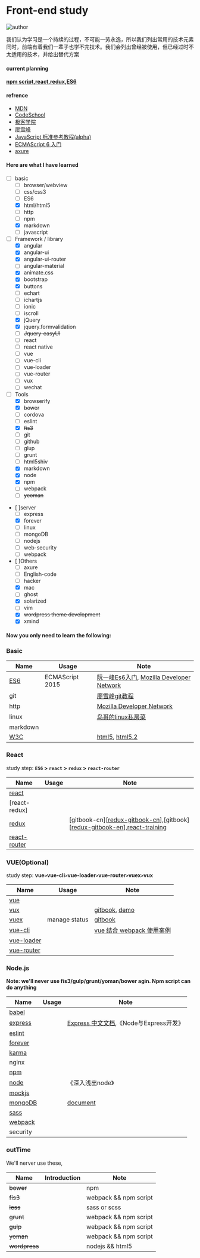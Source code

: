 # Front-end study

![author]

我们认为学习是一个持续的过程，不可能一劳永逸，所以我们列出常用的技术元素  
同时，前端有着我们一辈子也学不完技术。我们会列出曾经被使用，但已经过时不太适用的技术，并给出替代方案

#### current planning

**[npm script][npm],[react][react],[redux][redux],[ES6][es6-ruanyifeng]**
 
#### refrence

* [MDN][mdn]
* [CodeSchool][codeschool]
* [极客学院][jikexueyuan]
* [廖雪峰][liaoxuefeng]
* [JavaScript 标准参考教程(alpha)][javascript-ruanyifeng]
* [ECMAScript 6 入门][es6-ruanyifeng]
* [axure](http://www.iaxure.com/3815.html)

#### Here are what I have learned 

- [ ] basic
    - [ ] browser/webview
    - [ ] css/css3
    - [ ] ES6
    - [x] html/html5
    - [ ] http
    - [ ] npm 
    - [x] markdown
    - [ ] javascript
- [ ] Framework / library
    - [x] angular
    - [x] angular-ui
    - [x] angular-ui-router
    - [ ] angular-material
    - [x] animate.css
    - [x] bootstrap
    - [x] buttons
    - [ ] echart
    - [ ] ichartjs
    - [ ] ionic
    - [ ] iscroll
    - [x] jQuery
    - [x] jquery.formvalidation
    - [ ] ~~Jquery-easyUI~~
    - [ ] react
    - [ ] react native
    - [ ] vue
    - [ ] vue-cli
    - [ ] vue-loader
    - [ ] vue-router
    - [ ] vux
    - [ ] wechat
- [ ] Tools
    - [x] browserify
    - [x] ~~bower~~
    - [ ] cordova  
    - [ ] eslint
    - [x] ~~fis3~~
    - [ ] git
    - [ ] github
    - [ ] glup
    - [ ] grunt 
    - [ ] html5shiv 
    - [x] markdown
    - [x] node 
    - [x] npm
    - [ ] webpack
    - [ ] ~~yeoman~~   
- [ ]server 
    - [ ] express
    - [x] forever
    - [ ] linux
    - [ ] mongoDB
    - [ ] nodejs
    - [ ] web-security
    - [ ] webpack
- [ ]Others
    - [ ] axure
    - [ ] English-code
    - [ ] hacker
    - [x] mac
    - [ ] ghost
    - [x] solarized
    - [ ] vim
    - [x] ~~wordpress theme development~~
    - [x] xmind
 
#### Now you only need to learn the following: 
 
### Basic

|Name|Usage|Note|
|---|---|---|
|[ES6]|ECMAScript 2015|[阮一峰Es6入门][es6-ruanyifeng], [Mozilla Developer Network][mdn-js]|
|git||[廖雪峰git教程][liaoxuefeng]|
|http||[Mozilla Developer Network][mdn-http]|    
|linux||[鸟哥的linux私房菜][linux-vbird]|
|markdown|||   
|[W3C]||[html5][w3c-html5], [html5.2][w3c-html5.2]|

### React

study step: **`ES6` > `react` > `redux` > `react-router`**

|Name|Usage|Note|
|---|---|---|
|[react]|||
|[react-redux]|||
|[redux]||[gitbook-cn][[redux-gitbook-cn]],[gitbook][[redux-gitbook-en]],[react-training]|
|[react-router]||| 

### VUE(Optional)

study step: **vue` > `vue-cli` > `vue-loader` > `vue-router` > `vuex` > `vux**

|Name|Usage|Note|
|---|---|---|
|[vue]|||
|[vux]||[gitbook][vux-gitbook], [demo][vux-demo]|
|[vuex]|manage status|[gitbook][vuex-gitbook]| 
|[vue-cli]||[vue 结合 webpack 使用案例][vue-cli-templates-webpack]| 
|[vue-loader]||| 
|[vue-router]|||  

### Node.js 

**Note: we'll never use fis3/gulp/grunt/yoman/bower agin. Npm script can do anything** 

|Name|Usage|Note|
|---|---|---|
|[babel]|||
|[express]||[Express 中文文档][express-cn],《Node与Express开发》| 
|[eslint]|||
|[forever]|||
|[karma]|||
|nginx|||
|[npm]|||
|[node]||《深入浅出node》
|[mockjs]|||
|[mongoDB]||[document][mongoDB]|
|[sass]|||
|[webpack]|||
|security|||

### outTime

We'll nerver use these,

|Name|Introduction|Note|
|---|---|---|
|~~bower~~||npm|
|~~fis3~~||webpack && npm script|
|~~less~~||sass or scss|
|~~grunt~~||webpack && npm script|
|~~gulp~~||webpack && npm script|
|~~yoman~~||webpack && npm script|
|~~wordpress~~||nodejs && html5 |

[author]:https://img.shields.io/badge/group-yhtml5-blue.svg
[babel]:https://github.com/babel/babel
[codeschool]:https://www.codeschool.com/
[eslint]:https://github.com/eslint/eslint
[es6]:http://www.ecma-international.org/ecma-262/6.0/index.html
[es6-ruanyifeng]:http://es6.ruanyifeng.com/
[express]:https://github.com/expressjs/express
[express-cn]:http://www.expressjs.com.cn/
[javascript-ruanyifeng]:http://javascript.ruanyifeng.com/
[forever]:https://github.com/foreverjs/forever
[liaoxuefeng]:http://www.liaoxuefeng.com/
[jikexueyuan]:http://www.jikexueyuan.com/
[karma]:https://github.com/karma-runner/karma
[linux-vbird]:http://linux.vbird.org/
[npm]:https://www.npmjs.com/
[node]:https://nodejs.org/en/
[mdn]:https://developer.mozilla.org/zh-CN/
[mdn-http]:https://developer.mozilla.org/zh-CN/docs/Web/HTTP
[mdn-js]:https://developer.mozilla.org/zh-CN/docs/Web/JavaScript
[mockjs]:http://mockjs.com/
[mongoDB]:https://www.mongodb.com/
[mongoDB]:https://docs.mongodb.com/
[react]:https://facebook.github.io/react/
[react-router]:https://github.com/ReactTraining/react-router
[react-training]:https://github.com/ReactTraining
[redux]:https://github.com/reactjs/redux
[redux-gitbook-cn]:http://cn.redux.js.org/index.html
[redux-gitbook-en]:http://redux.js.org/
[sass]:http://sass-lang.com/
[vue]:http://cn.vuejs.org/
[vue-cli]:https://github.com/vuejs/vue-cli  
[vue-cli-templates-webpack]:http://vuejs-templates.github.io/webpack/
[vue-loader]:https://vue-loader.vuejs.org/en/
[vuex]:http://vuex.vuejs.org/zh-cn/
[vuex-gitbook]:http://vuex.vuejs.org/zh-cn/
[vux]:https://github.com/airyland/vux
[vux-demo]:https://vux.li/
[vux-gitbook]:https://vuxjs.gitbooks.io/vux/content/
[vue-router]:http://router.vuejs.org/zh-cn/essentials/getting-started.html
[W3C]:https://www.w3.org/TR/
[w3c-html5]:https://www.w3.org/TR/html5/
[w3c-html5.2]:http://w3c.github.io/html/
[webpack]:https://webpack.js.org
